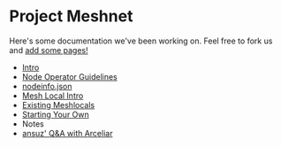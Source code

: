 # Project Meshnet

Here's some documentation we've been working on. Feel free to fork us and [add some pages!](notes/wanted.md)

* [Intro](intro.md)
 * [Node Operator Guidelines](cjdns/Operator_Guidelines.md)
 * [nodeinfo.json](cjdns/nodeinfo-json.md)
* [Mesh Local Intro](meshlocals/intro.md)
 * [Existing Meshlocals](meshlocals/existing/index.md)
 * [Starting Your Own](meshlocals/diy.md)
* Notes
 * [ansuz' Q&A with Arceliar](notes/arc-workings)
